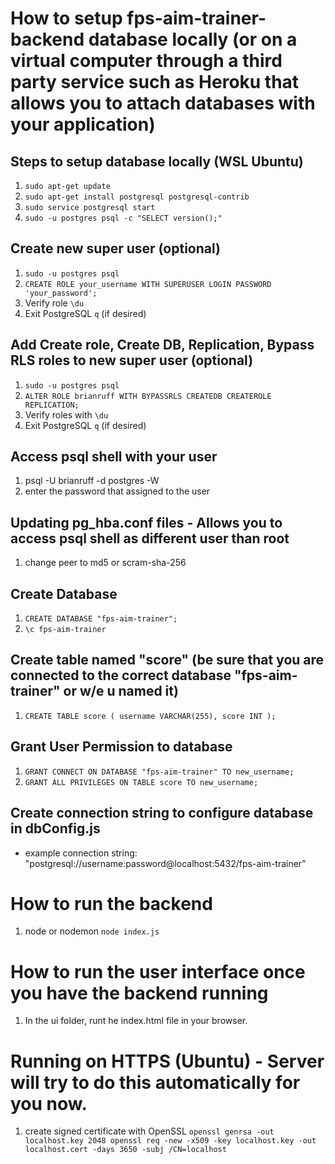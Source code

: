 # How to setup fps-aim-trainer-backend database locally (or on a virtual computer through a third party service such as Heroku that allows you to attach databases with your application)

## Steps to setup database locally (WSL Ubuntu)

1. `sudo apt-get update`
2. `sudo apt-get install postgresql postgresql-contrib`
3. `sudo service postgresql start`
4. `sudo -u postgres psql -c "SELECT version();"`

## Create new super user (optional)

1. `sudo -u postgres psql`
2. `CREATE ROLE your_username WITH SUPERUSER LOGIN PASSWORD 'your_password';`
3. Verify role `\du`
4. Exit PostgreSQL `q` (if desired)

## Add Create role, Create DB, Replication, Bypass RLS roles to new super user (optional)

1. `sudo -u postgres psql`
1. `ALTER ROLE brianruff WITH BYPASSRLS CREATEDB CREATEROLE REPLICATION;`
1. Verify roles with `\du`
1. Exit PostgreSQL `q` (if desired)

## Access psql shell with your user

1. psql -U brianruff -d postgres -W
2. enter the password that assigned to the user

## Updating pg_hba.conf files - Allows you to access psql shell as different user than root

1. change peer to md5 or scram-sha-256

## Create Database

1. `CREATE DATABASE "fps-aim-trainer";`
2. `\c fps-aim-trainer`

## Create table named "score" (be sure that you are connected to the correct database "fps-aim-trainer" or w/e u named it)

1. `CREATE TABLE score (
    username VARCHAR(255),
    score INT
);`

## Grant User Permission to database

1. `GRANT CONNECT ON DATABASE "fps-aim-trainer" TO new_username;`
2. `GRANT ALL PRIVILEGES ON TABLE score TO new_username;`

## Create connection string to configure database in dbConfig.js

- example connection string: "postgresql://username:password@localhost:5432/fps-aim-trainer"

# How to run the backend

1. node or nodemon `node index.js`

# How to run the user interface once you have the backend running

1. In the ui folder, runt he index.html file in your browser.

# Running on HTTPS (Ubuntu) - Server will try to do this automatically for you now.

1. create signed certificate with OpenSSL
   `openssl genrsa -out localhost.key 2048
openssl req -new -x509 -key localhost.key -out localhost.cert -days 3650 -subj /CN=localhost`
